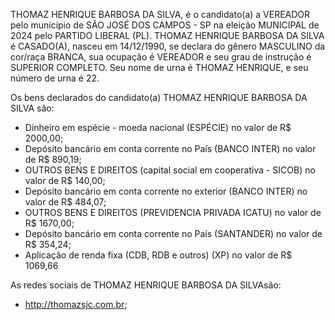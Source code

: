 THOMAZ HENRIQUE BARBOSA DA SILVA, é o candidato(a) a VEREADOR pelo município de SÃO JOSÉ DOS CAMPOS - SP na eleição MUNICIPAL de 2024 pelo PARTIDO LIBERAL (PL). THOMAZ HENRIQUE BARBOSA DA SILVA é CASADO(A), nasceu em 14/12/1990, se declara do gênero MASCULINO da cor/raça BRANCA, sua ocupação é VEREADOR e seu grau de instrução é SUPERIOR COMPLETO. Seu nome de urna é THOMAZ HENRIQUE, e seu número de urna é 22.

Os bens declarados do candidato(a) THOMAZ HENRIQUE BARBOSA DA SILVA são: 
- Dinheiro em espécie - moeda nacional (ESPÉCIE) no valor de R$ 2000,00;
- Depósito bancário em conta corrente no País (BANCO INTER) no valor de R$ 890,19;
- OUTROS BENS E DIREITOS (capital social em cooperativa  - SICOB) no valor de R$ 140,00;
- Depósito bancário em conta corrente no exterior (BANCO INTER) no valor de R$ 484,07;
- OUTROS BENS E DIREITOS (PREVIDENCIA PRIVADA ICATU) no valor de R$ 1670,00;
- Depósito bancário em conta corrente no País (SANTANDER) no valor de R$ 354,24;
- Aplicação de renda fixa (CDB, RDB e outros) (XP) no valor de R$ 1069,66

As redes sociais de THOMAZ HENRIQUE BARBOSA DA SILVAsão:
- http://thomazsjc.com.br;